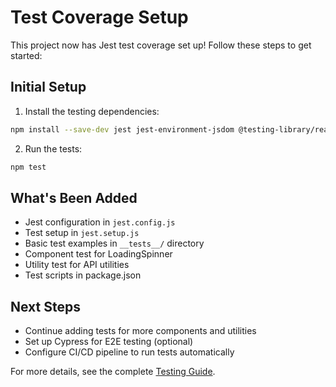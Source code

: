 # Test Coverage Setup

This project now has Jest test coverage set up! Follow these steps to get started:

## Initial Setup

1. Install the testing dependencies:

```bash
npm install --save-dev jest jest-environment-jsdom @testing-library/react @testing-library/jest-dom @testing-library/user-event @types/jest ts-jest
```

2. Run the tests:

```bash
npm test
```

## What's Been Added

- Jest configuration in `jest.config.js`
- Test setup in `jest.setup.js`
- Basic test examples in `__tests__/` directory
- Component test for LoadingSpinner
- Utility test for API utilities
- Test scripts in package.json

## Next Steps

- Continue adding tests for more components and utilities
- Set up Cypress for E2E testing (optional)
- Configure CI/CD pipeline to run tests automatically

For more details, see the complete [Testing Guide](./TESTING.md).
